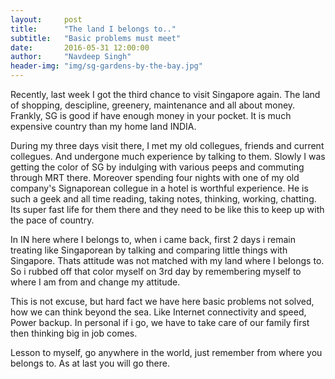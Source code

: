 ```yaml
---
layout:     post
title:      "The land I belongs to.."
subtitle:   "Basic problems must meet"
date:       2016-05-31 12:00:00
author:     "Navdeep Singh"
header-img: "img/sg-gardens-by-the-bay.jpg"
---
```


<p>Recently, last week I got the third chance to visit Singapore again. The land of shopping, descipline, greenery, maintenance and all about money. Frankly, SG is good if have enough money in your pocket. It is much expensive country than my home land INDIA.</p>

<p>During my three days visit there, I met my old collegues, friends and current collegues. And undergone much experience by talking to them. Slowly I was getting the color of SG by indulging with various peeps and commuting through MRT there. Moreover spending four nights with one of my old company's Signaporean collegue in a hotel is worthful experience. He is such a geek and all time reading, taking notes, thinking, working, chatting. Its super fast life for them there and they need to be like this to keep up with the pace of country.</p>

<p>In IN here where I belongs to, when i came back, first 2 days i remain treating like Singaporean by talking and comparing little things with Singapore. Thats attitude was not matched with my land where I belongs to. So i rubbed off that color myself on 3rd day by remembering myself to where I am from and change my attitude.</p>

<p>This is not excuse, but hard fact we have here basic problems not solved, how we can think beyond the sea. Like Internet connectivity and speed, Power backup. In personal if i go, we have to take care of our family first then thinking big in job comes.</p>

<p>Lesson to myself, go anywhere in the world, just remember from where you belongs to. As at last you will go there.</p>